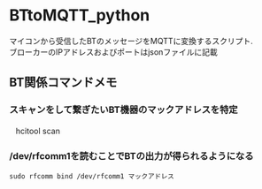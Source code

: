 # BTtoMQTT_python
マイコンから受信したBTのメッセージをMQTTに変換するスクリプト.  
ブローカーのIPアドレスおよびポートはjsonファイルに記載
## BT関係コマンドメモ

### スキャンをして繋ぎたいBT機器のマックアドレスを特定
    hcitool scan                                  　

### /dev/rfcomm1を読むことでBTの出力が得られるようになる
    sudo rfcomm bind /dev/rfcomm1 マックアドレス


